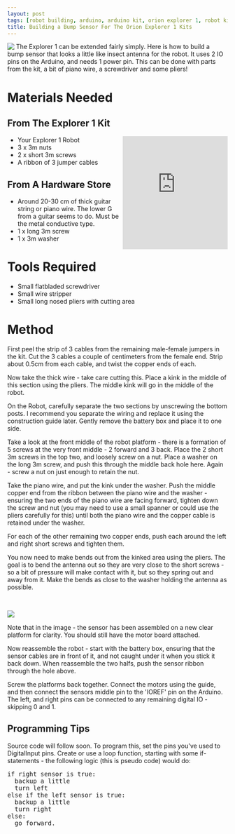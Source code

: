 ```yaml
---
layout: post
tags: [robot building, arduino, arduino kit, orion explorer 1, robot kit]
title: Building a Bump Sensor For The Orion Explorer 1 Kits
---
```

<img style="margin-right: 4px; float: left;" src="//cdn.shopify.com/s/files/1/0203/7288/files/13-IMG_4874.CR2_compact.jpg?601" />The Explorer 1 can be extended fairly simply. Here is how to build a bump sensor that looks a little like insect antenna for the robot. It uses 2 IO pins on the Arduino, and needs 1 power pin. This can be done with parts from the kit, a bit of piano wire, a screwdriver and some pliers!

# Materials Needed
## From The Explorer 1 Kit
<div style="display: inline-block; float: right;"><iframe src="http://widgets.shopifyapps.com/products/orion-explorer-1-robot-kit?shop=orionrobots.myshopify.com&amp;style=mnml&amp;image-size=medium&amp;destination=checkout" class="shopify-widget" frameborder="0" height="258" scrolling="no" width="240"> </iframe></div>

* Your Explorer 1 Robot
* 3 x 3m nuts
* 2 x short 3m screws
* A ribbon of 3 jumper cables

<h2>From A Hardware Store</h2>
<ul>
<li>Around 20-30 cm of thick guitar string or piano wire. The lower G from a guitar seems to do. Must be the metal conductive type.</li>
<li>1 x long 3m screw</li>
<li>1 x 3m washer</li>
</ul>
<h1>Tools Required</h1>
<ul>
<li>Small flatbladed screwdriver</li>
<li>Small wire stripper</li>
<li>Small long nosed pliers with cutting area</li>
</ul>
<h1>Method</h1>
<p>First peel the strip of 3 cables from the remaining male-female jumpers in the kit. Cut the 3 cables a couple of centimeters from the female end. Strip about 0.5cm from each cable, and twist the copper ends of each.</p>
<p>Now take the thick wire - take care cutting this. Place a kink in the middle of this section using the pliers. The middle kink will go in the middle of the robot.</p>
<p>On the Robot, carefully separate the two sections by unscrewing the bottom posts. I recommend you separate the wiring and replace it using the construction guide later. Gently remove the battery box and place it to one side.</p>
<p>Take a look at the front middle of the robot platform - there is a formation of 5 screws at the very front middle - 2 forward and 3 back. Place the 2 short 3m screws in the top two, and loosely screw on a nut. Place a washer on the long 3m screw, and push this through the middle back hole here. Again - screw a nut on just enough to retain the nut.</p>
<p>Take the piano wire, and put the kink under the washer. Push the middle copper end from the ribbon between the piano wire and the washer - ensuring the two ends of the piano wire are facing forward, tighten down the screw and nut (you may need to use a small spanner or could use the pliers carefully for this) until both the piano wire and the copper cable is retained under the washer.</p>
<p>For each of the other remaining two copper ends, push each around the left and right short screws and tighten them.</p>
<p>You now need to make bends out from the kinked area using the pliers. The goal is to bend the antenna out so they are very close to the short screws - so a bit of pressure will make contact with it, but so they spring out and away from it. Make the bends as close to the washer holding the antenna as possible.</p>
<p> </p>
<p><img style="display: block; margin-left: auto; margin-right: auto;" src="//cdn.shopify.com/s/files/1/0203/7288/files/14-IMG_4873.CR2_medium.jpg?602" /></p>
<p><span>Note that in the image - the sensor has been assembled on a new clear platform for clarity. You should still have the motor board attached.</span></p>
<p>Now reassemble the robot - start with the battery box, ensuring that the sensor cables are in front of it, and not caught under it when you stick it back down. When reassemble the two halfs, push the sensor ribbon through the hole above. </p>
<p>Screw the platforms back together. Connect the motors using the guide, and then connect the sensors middle pin to the 'IOREF' pin on the Arduino. The left, and right pins can be connected to any remaining digital IO - skipping 0 and 1. </p>
<h2>Programming Tips</h2>
<p>Source code will follow soon. To program this, set the pins you've used to DigitalInput pins. Create or use a loop function, starting with some if-statements - the following logic (this is pseudo code) would do:</p>
<pre>if right sensor is true:
  backup a little
  turn left
else if the left sensor is true:
  backup a little
  turn right
else:
  go forward.</pre>
